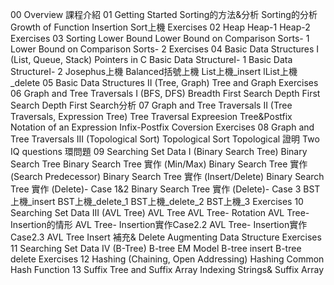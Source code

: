 00 Overview
課程介紹
01 Getting Started
Sorting的方法&分析
Sorting的分析
Growth of Function
Insertion Sort上機
Exercises
02 Heap
Heap-1
Heap-2
Exercises
03 Sorting Lower Bound
Lower Bound on Comparison Sorts- 1
Lower Bound on Comparison Sorts- 2
Exercises
04 Basic Data Structures I (List, Queue, Stack)
Pointers in C
Basic Data StructureⅠ- 1
Basic Data StructureⅠ- 2
Josephus上機
Balanced括號上機
List上機_insert
lList上機_delete
05 Basic Data Structures II (Tree, Graph)
Tree and Graph
Exercises
06 Graph and Tree Traversals I (BFS, DFS)
Breadth First Search
Depth First Search
Depth First Search分析
07 Graph and Tree Traversals II (Tree Traversals, Expression Tree)
Tree Traversal
Expreesion Tree&Postfix Notation of an Expression
Infix-Postfix Coversion
Exercises
08 Graph and Tree Traversals III (Topological Sort)
Topological Sort
Topological 證明
Two IQ questions
環問題
09 Searching Set Data I (Binary Search Tree)
Binary Search Tree
Binary Search Tree 實作 (Min/Max)
Binary Search Tree 實作 (Search Predecessor)
Binary Search Tree 實作 (Insert/Delete)
Binary Search Tree 實作 (Delete)- Case 1&2
Binary Search Tree 實作 (Delete)- Case 3
BST上機_insert
BST上機_delete_1
BST上機_delete_2
BST上機_3
Exercises
10 Searching Set Data III (AVL Tree)
AVL Tree
AVL Tree- Rotation
AVL Tree- Insertion的情形
AVL Tree- Insertion實作Case2.2
AVL Tree- Insertion實作Case2.3
AVL Tree Insert 補充& Delete
Augmenting Data Structure
Exercises
11 Searching Set Data IV (B-Tree)
B-tree EM Model
B-tree insert
B-tree delete
Exercises
12 Hashing (Chaining, Open Addressing)
Hashing
Common Hash Function
13 Suffix Tree and Suffix Array
Indexing Strings& Suffix Array
